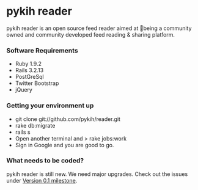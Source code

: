 # pykih reader

pykih reader is an open source feed reader aimed at being a community owned and community developed feed reading & sharing platform.

### Software Requirements

* Ruby 1.9.2
* Rails 3.2.13
* PostGreSql
* Twitter Bootstrap
* jQuery

### Getting your environment up

* git clone git://github.com/pykih/reader.git
* rake db:migrate
* rails s
* Open another terminal and > rake jobs:work
* Sign in Google and you are good to go.

### What needs to be coded?

pykih reader is still new. We need major upgrades. Check out the issues under [Version 0.1 milestone](https://github.com/pykih/reader/issues?milestone=1&page=1&state=open). 